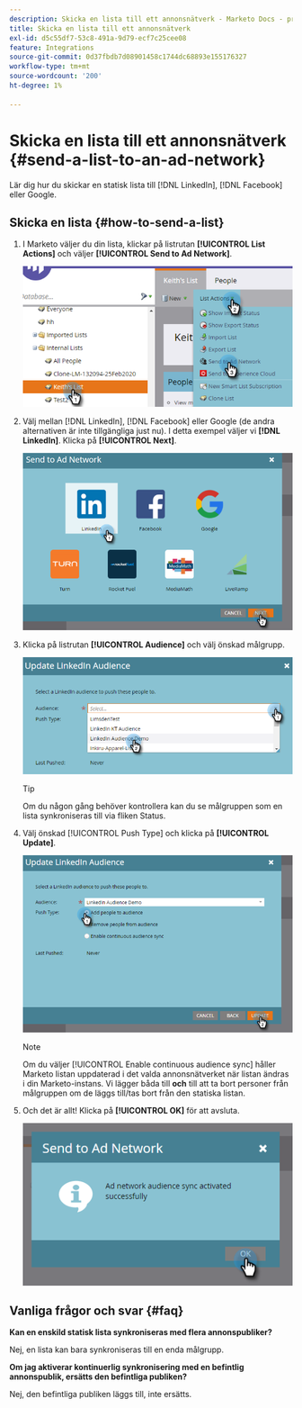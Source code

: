 ```yaml
---
description: Skicka en lista till ett annonsnätverk - Marketo Docs - produktdokumentation
title: Skicka en lista till ett annonsnätverk
exl-id: d5c55df7-53c8-491a-9d79-ecf7c25cee08
feature: Integrations
source-git-commit: 0d37fbdb7d08901458c1744dc68893e155176327
workflow-type: tm+mt
source-wordcount: '200'
ht-degree: 1%

---
```


# Skicka en lista till ett annonsnätverk {#send-a-list-to-an-ad-network}

Lär dig hur du skickar en statisk lista till [!DNL LinkedIn], [!DNL Facebook] eller Google.

## Skicka en lista {#how-to-send-a-list}

1. I Marketo väljer du din lista, klickar på listrutan **[!UICONTROL List Actions]** och väljer **[!UICONTROL Send to Ad Network]**.

   ![](assets/send-a-list-to-an-ad-network-1.png)

1. Välj mellan [!DNL LinkedIn], [!DNL Facebook] eller Google (de andra alternativen är inte tillgängliga just nu). I detta exempel väljer vi **[!DNL LinkedIn]**. Klicka på **[!UICONTROL Next]**.

   ![](assets/send-a-list-to-an-ad-network-2.png)

1. Klicka på listrutan **[!UICONTROL Audience]** och välj önskad målgrupp.

   ![](assets/send-a-list-to-an-ad-network-3.png)

   >[!TIP]
   >
   >Om du någon gång behöver kontrollera kan du se målgruppen som en lista synkroniseras till via fliken Status.

1. Välj önskad [!UICONTROL Push Type] och klicka på **[!UICONTROL Update]**.

   ![](assets/send-a-list-to-an-ad-network-4.png)

   >[!NOTE]
   >
   >Om du väljer [!UICONTROL Enable continuous audience sync] håller Marketo listan uppdaterad i det valda annonsnätverket när listan ändras i din Marketo-instans. Vi lägger båda till **och** till att ta bort personer från målgruppen om de läggs till/tas bort från den statiska listan.

1. Och det är allt! Klicka på **[!UICONTROL OK]** för att avsluta.

   ![](assets/send-a-list-to-an-ad-network-5.png)

## Vanliga frågor och svar {#faq}

**Kan en enskild statisk lista synkroniseras med flera annonspubliker?**

Nej, en lista kan bara synkroniseras till en enda målgrupp.

**Om jag aktiverar kontinuerlig synkronisering med en befintlig annonspublik, ersätts den befintliga publiken?**

Nej, den befintliga publiken läggs till, inte ersätts.
